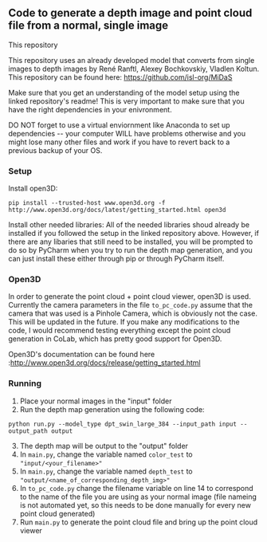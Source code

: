 ## Code to generate a depth image and point cloud file from a normal, single image
This repository 

This repository uses an already developed model that converts from single images to depth images by René Ranftl, Alexey Bochkovskiy, Vladlen Koltun.  This repository can be found here: https://github.com/isl-org/MiDaS

Make sure that you get an understanding of the model setup using the linked repository's readme!  This is very important to make sure that you have the right dependencies in your enivronment.

DO NOT forget to use a virtual enviornment like Anaconda to set up dependencies -- your computer WILL have problems otherwise and you might lose many other files and work if you have to revert back to a previous backup of your OS.

### Setup 
 
Install open3D:
```
pip install --trusted-host www.open3d.org -f http://www.open3d.org/docs/latest/getting_started.html open3d
```

Install other needed libraries:
All of the needed libraries shoud already be installed if you followed the setup in the linked repository above.  However, if there are any libaries that still need to be installed, you will be prompted to do so by PyCharm when you try to run the depth map generation, and you can just install these either through pip or through PyCharm itself.

### Open3D

In order to generate the point cloud + point cloud viewer, open3D is used.  Currently the camera parameters in the file ```to_pc_code.py``` assume that the camera that was used is a Pinhole Camera, which is obviously not the case.  This will be updated in the future.  If you make any modifications to the code, I would recommend testing everything except the point cloud generation in CoLab, which has pretty good support for Open3D.

Open3D's documentation can be found here :http://www.open3d.org/docs/release/getting_started.html

### Running

1) Place your normal images in the "input" folder
2) Run the depth map generation using the following code:

```
python run.py --model_type dpt_swin_large_384 --input_path input --output_path output
```
3) The depth map will be output to the "output" folder
4) In ```main.py```, change the variable named ```color_test``` to ```"input/<your_filename>"```
5) In ```main.py```, change the variable named ```depth_test``` to ```"output/<name_of_corresponding_depth_img>"```
6) In ```to_pc_code.py``` change the filename variable on line 14 to correspond to the name of the file you are using as your normal image (file nameing is not automated yet, so this needs to be done manually for every new point cloud generated)
7) Run ```main.py``` to generate the point cloud file and bring up the point cloud viewer

